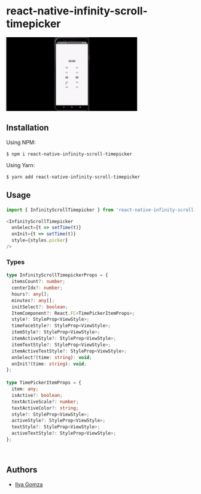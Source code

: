 # react-native-infinity-scroll-timepicker

<img src="https://github.com/illi-homz/demos/blob/main/react-native-infinity-scroll-timepicker.gif?raw=true" width="350">
<br>

## Installation
Using NPM:
```
$ npm i react-native-infinity-scroll-timepicker
```

Using Yarn:
```
$ yarn add react-native-infinity-scroll-timepicker
```

## Usage
```javascript
import { InfinityScrollTimepicker } from 'react-native-infinity-scroll-timepicker'
```

```javascript
<InfinityScrollTimepicker
  onSelect={t => setTime(t)}
  onInit={t => setTime(t)}
  style={styles.picker}
/>
```

### Types

```ts
type InfinityScrollTimepickerProps = {
  itemsCount?: number;
  centerIdx?: number;
  hours?: any[];
  minutes?: any[];
  initSelect?: boolean;
  ItemComponent?: React.FC<TimePickerItemProps>;
  style?: StyleProp<ViewStyle>;
  timeFaceStyle?: StyleProp<ViewStyle>;
  itemStyle?: StyleProp<ViewStyle>;
  itemActiveStyle?: StyleProp<ViewStyle>;
  itemTextStyle?: StyleProp<ViewStyle>;
  itemActiveTextStyle?: StyleProp<ViewStyle>;
  onSelect?(time: string): void;
  onInit?(time: string): void;
};

type TimePickerItemProps = {
  item: any;
  isActive?: boolean;
  textActiveScale?: number;
  textActiveColor?: string;
  style?: StyleProp<ViewStyle>;
  activeStyle?: StyleProp<ViewStyle>;
  textStyle?: StyleProp<ViewStyle>;
  activeTextStyle?: StyleProp<ViewStyle>;
};
```

<br>

## Authors

- [Ilya Gomza](https://github.com/illi-homz/)